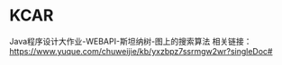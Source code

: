 # KCAR
Java程序设计大作业-WEBAPI-斯坦纳树-图上的搜索算法
相关链接：https://www.yuque.com/chuweijie/kb/yxzbpz7ssrmgw2wr?singleDoc#
